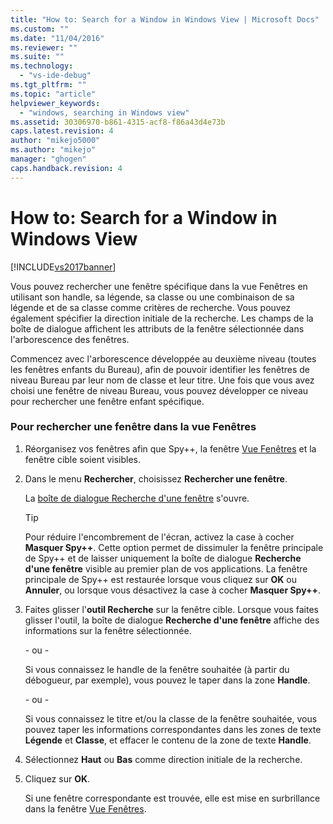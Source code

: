 ```yaml
---
title: "How to: Search for a Window in Windows View | Microsoft Docs"
ms.custom: ""
ms.date: "11/04/2016"
ms.reviewer: ""
ms.suite: ""
ms.technology: 
  - "vs-ide-debug"
ms.tgt_pltfrm: ""
ms.topic: "article"
helpviewer_keywords: 
  - "windows, searching in Windows view"
ms.assetid: 30306970-b861-4315-acf8-f86a43d4e73b
caps.latest.revision: 4
author: "mikejo5000"
ms.author: "mikejo"
manager: "ghogen"
caps.handback.revision: 4
---
```

# How to: Search for a Window in Windows View
[!INCLUDE[vs2017banner](../code-quality/includes/vs2017banner.md)]

Vous pouvez rechercher une fenêtre spécifique dans la vue Fenêtres en utilisant son handle, sa légende, sa classe ou une combinaison de sa légende et de sa classe comme critères de recherche.  Vous pouvez également spécifier la direction initiale de la recherche.  Les champs de la boîte de dialogue affichent les attributs de la fenêtre sélectionnée dans l'arborescence des fenêtres.  
  
 Commencez avec l'arborescence développée au deuxième niveau \(toutes les fenêtres enfants du Bureau\), afin de pouvoir identifier les fenêtres de niveau Bureau par leur nom de classe et leur titre.  Une fois que vous avez choisi une fenêtre de niveau Bureau, vous pouvez développer ce niveau pour rechercher une fenêtre enfant spécifique.  
  
### Pour rechercher une fenêtre dans la vue Fenêtres  
  
1.  Réorganisez vos fenêtres afin que Spy\+\+, la fenêtre [Vue Fenêtres](../debugger/windows-view.md) et la fenêtre cible soient visibles.  
  
2.  Dans le menu **Rechercher**, choisissez **Rechercher une fenêtre**.  
  
     La [boîte de dialogue Recherche d'une fenêtre](../debugger/window-search-dialog-box.md) s'ouvre.  
  
    > [!TIP]
    >  Pour réduire l'encombrement de l'écran, activez la case à cocher **Masquer Spy\+\+**.  Cette option permet de dissimuler la fenêtre principale de Spy\+\+ et de laisser uniquement la boîte de dialogue **Recherche d'une fenêtre** visible au premier plan de vos applications.  La fenêtre principale de Spy\+\+ est restaurée lorsque vous cliquez sur **OK** ou **Annuler**, ou lorsque vous désactivez la case à cocher **Masquer Spy\+\+**.  
  
3.  Faites glisser l'**outil Recherche** sur la fenêtre cible.  Lorsque vous faites glisser l'outil, la boîte de dialogue **Recherche d'une fenêtre** affiche des informations sur la fenêtre sélectionnée.  
  
     \- ou \-  
  
     Si vous connaissez le handle de la fenêtre souhaitée \(à partir du débogueur, par exemple\), vous pouvez le taper dans la zone **Handle**.  
  
     \- ou \-  
  
     Si vous connaissez le titre et\/ou la classe de la fenêtre souhaitée, vous pouvez taper les informations correspondantes dans les zones de texte **Légende** et **Classe**, et effacer le contenu de la zone de texte **Handle**.  
  
4.  Sélectionnez **Haut** ou **Bas** comme direction initiale de la recherche.  
  
5.  Cliquez sur **OK**.  
  
     Si une fenêtre correspondante est trouvée, elle est mise en surbrillance dans la fenêtre [Vue Fenêtres](../debugger/windows-view.md).